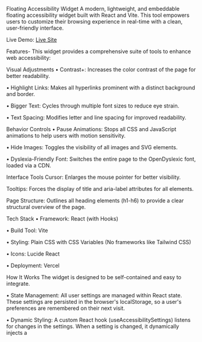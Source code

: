 Floating Accessibility Widget
A modern, lightweight, and embeddable floating accessibility widget built with React and Vite. This tool empowers users to customize their browsing experience in real-time with a clean, user-friendly interface.

Live Demo: [Live Site](accessible-ui-module.vercel.app)

Features-
This widget provides a comprehensive suite of tools to enhance web accessibility:

Visual Adjustments
 • Contrast+: Increases the color contrast of the page for better readability.

 • Highlight Links: Makes all hyperlinks prominent with a distinct background and border.

 • Bigger Text: Cycles through multiple font sizes to reduce eye strain.

 • Text Spacing: Modifies letter and line spacing for improved readability.

Behavior Controls
 • Pause Animations: Stops all CSS and JavaScript animations to help users with motion sensitivity.

 • Hide Images: Toggles the visibility of all images and SVG elements.

 • Dyslexia-Friendly Font: Switches the entire page to the OpenDyslexic font, loaded via a CDN.

Interface Tools
Cursor: Enlarges the mouse pointer for better visibility.

Tooltips: Forces the display of title and aria-label attributes for all elements.

Page Structure: Outlines all heading elements (h1-h6) to provide a clear structural overview of the page.

Tech Stack
 • Framework: React (with Hooks)

 • Build Tool: Vite

 • Styling: Plain CSS with CSS Variables (No frameworks like Tailwind CSS)

 • Icons: Lucide React

 • Deployment: Vercel

How It Works
 The widget is designed to be self-contained and easy to integrate.

 • State Management: All user settings are managed within React state. These settings are persisted in the browser's localStorage, so a user's preferences are remembered on their next visit.

 • Dynamic Styling: A custom React hook (useAccessibilitySettings) listens for changes in the settings. When a setting is changed, it dynamically injects a <style> tag into the document's <head> with the             necessary CSS rules to alter the page's appearance.

 • Dynamic Positioning: The widget uses a scroll event listener in JavaScript to detect when the page's footer is visible. It then adds a CSS class to itself to dynamically change its bottom position, ensuring it    never overlaps with the footer content. This creates a smooth and professional user experience.
